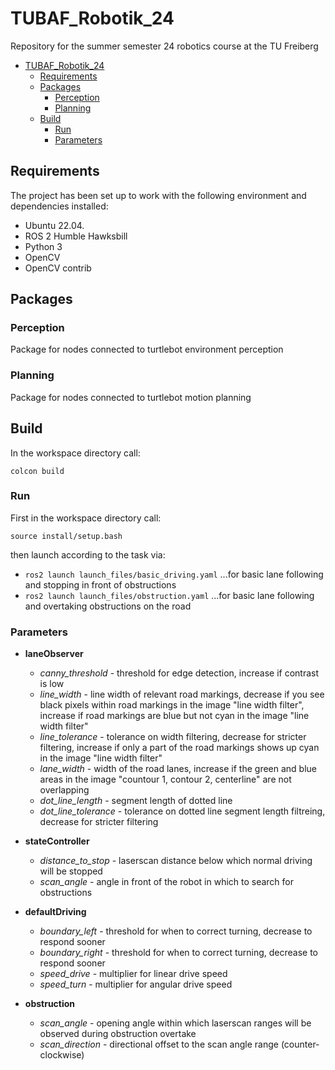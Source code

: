 # TUBAF_Robotik_24
Repository for the summer semester 24 robotics course at the TU Freiberg 

- [TUBAF\_Robotik\_24](#tubaf_robotik_24)
  - [Requirements](#requirements)
  - [Packages](#packages)
    - [Perception](#perception)
    - [Planning](#planning)
  - [Build](#build)
    - [Run](#run)
    - [Parameters](#parameters)

## Requirements
The project has been set up to work with the 
following environment and dependencies installed: 

- Ubuntu 22.04.
- ROS 2 Humble Hawksbill
- Python 3
- OpenCV
- OpenCV contrib 

## Packages
### Perception
Package for nodes connected to turtlebot environment perception

### Planning
Package for nodes connected to turtlebot motion planning

## Build
In the workspace directory call:

```
colcon build
```

### Run
First in the workspace directory call:

```
source install/setup.bash
```

then launch according to the task via:
- ```ros2 launch launch_files/basic_driving.yaml``` 
  ...for basic lane following and stopping in front of obstructions
- ```ros2 launch launch_files/obstruction.yaml```
  ...for basic lane following and overtaking obstructions on the road

### Parameters

- **laneObserver**
  - *canny_threshold*   - threshold for edge detection, increase if contrast is low
  - *line_width*          - line width of relevant road markings, decrease if you see black pixels within road markings in the image "line width filter", increase if road markings are blue but not cyan in the image "line width filter"
  - *line_tolerance*      - tolerance on width filtering, decrease for stricter filtering, increase if only a part of the road markings shows up cyan in the image "line width filter" 
  - *lane_width*          - width of the road lanes, increase if the green and blue areas in the image "countour 1, contour 2, centerline" are not overlapping
  - *dot_line_length*     - segment length of dotted line
  - *dot_line_tolerance*  - tolerance on dotted line segment length filtreing, decrease for stricter filtering


- **stateController**
  - *distance_to_stop*    - laserscan distance below which normal driving will be stopped
  - *scan_angle*          - angle in front of the robot in which to search for obstructions


- **defaultDriving**
  - *boundary_left*       - threshold for when to correct turning, decrease to respond sooner 
  - *boundary_right*      - threshold for when to correct turning, decrease to respond sooner
  - *speed_drive*         - multiplier for linear drive speed
  - *speed_turn*          - multiplier for angular drive speed


- **obstruction**
  - *scan_angle*          - opening angle within which laserscan ranges will be observed during obstruction overtake
  - *scan_direction*      - directional offset to the scan angle range (counter-clockwise)
